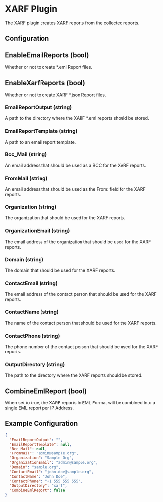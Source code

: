 # XARF Plugin

The XARF plugin creates [XARF](http://abusix.github.io/xarf/) reports from the collected reports.

## Configuration

## EnableEmailReports (bool)

Whether or not to create *.eml Report files.

## EnableXarfReports (bool)

Whether or not to create XARF *.json Report files.

### EmailReportOutput (string)

A path to the directory where the XARF *.eml reports should be stored.

### EmailReportTemplate (string)

A path to an email report template.

### Bcc_Mail (string)

An email address that should be used as a BCC for the XARF reports.

### FromMail (string)

An email address that should be used as the From: field for the XARF reports.

### Organization (string)

The organization that should be used for the XARF reports.

### OrganizationEmail (string)

The email address of the organization that should be used for the XARF reports.

### Domain (string)

The domain that should be used for the XARF reports.

### ContactEmail (string)

The email address of the contact person that should be used for the XARF reports.

### ContactName (string)

The name of the contact person that should be used for the XARF reports.

### ContactPhone (string)

The phone number of the contact person that should be used for the XARF reports.

### OutputDirectory (string)

The path to the directory where the XARF reports should be stored.

## CombineEmlReport (bool)

When set to true, the XARF reports in EML Format will be combined into a single EML report per IP Address.

## Example Configuration

```json
{
  "EmailReportOutput": "",
  "EmailReportTemplate": null,
  "Bcc_Mail": null,
  "FromMail": "admin@sample.org",
  "Organization": "Sample Org",
  "OrganizationEmail": "admin@sample.org",
  "Domain": "sample.org",
  "ContactEmail": "john.doe@sample.org",
  "ContactName": "John Doe",
  "ContactPhone": "+1 555 555 555",
  "OutputDirectory": "xarf",
  "CombineEmlReport": false
}
```